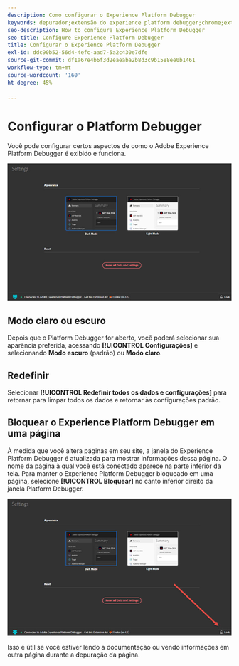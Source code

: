 ```yaml
---
description: Como configurar o Experience Platform Debugger
keywords: depurador;extensão do experience platform debugger;chrome;extensão;configurar
seo-description: How to configure Experience Platform Debugger
seo-title: Configure Experience Platform Debugger
title: Configurar o Experience Platform Debugger
exl-id: ddc90b52-56d4-4efc-aad7-5a2c430e7dfe
source-git-commit: df1a67e4b6f3d2eaeaba2b8d3c9b1588ee0b1461
workflow-type: tm+mt
source-wordcount: '160'
ht-degree: 45%

---
```


# Configurar o Platform Debugger

Você pode configurar certos aspectos de como o Adobe Experience Platform Debugger é exibido e funciona.

![](images/settings.jpg)

## Modo claro ou escuro

Depois que o Platform Debugger for aberto, você poderá selecionar sua aparência preferida, acessando **[!UICONTROL Configurações]** e selecionando **Modo escuro** (padrão) ou **Modo claro**.

## Redefinir

Selecionar **[!UICONTROL Redefinir todos os dados e configurações]** para retornar para limpar todos os dados e retornar às configurações padrão.

## Bloquear o Experience Platform Debugger em uma página

À medida que você altera páginas em seu site, a janela do Experience Platform Debugger é atualizada para mostrar informações dessa página. O nome da página à qual você está conectado aparece na parte inferior da tela. Para manter o Experience Platform Debugger bloqueado em uma página, selecione **[!UICONTROL Bloquear]** no canto inferior direito da janela Platform Debugger.

![](images/lock.jpg)

Isso é útil se você estiver lendo a documentação ou vendo informações em outra página durante a depuração da página.
